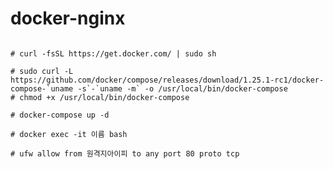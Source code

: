 # docker-nginx

<pre>
<code>
# curl -fsSL https://get.docker.com/ | sudo sh

# sudo curl -L https://github.com/docker/compose/releases/download/1.25.1-rc1/docker-compose-`uname -s`-`uname -m` -o /usr/local/bin/docker-compose
# chmod +x /usr/local/bin/docker-compose

# docker-compose up -d

# docker exec -it 이름 bash

# ufw allow from 원격지아이피 to any port 80 proto tcp
</code>
</pre>
